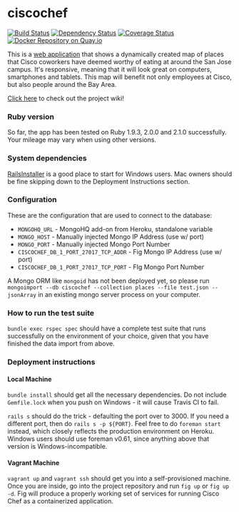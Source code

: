 ciscochef
=========

[![Build Status](https://travis-ci.org/huangsam/ciscochef.png?branch=master)](https://travis-ci.org/huangsam/ciscochef) [![Dependency Status](https://gemnasium.com/huangsam/ciscochef.png)](https://gemnasium.com/huangsam/ciscochef) [![Coverage Status](https://coveralls.io/repos/huangsam/ciscochef/badge.png?branch=master)](https://coveralls.io/r/huangsam/ciscochef?branch=master) [![Docker Repository on Quay.io](https://quay.io/repository/huangsam/ciscochef/status "Docker Repository on Quay.io")](https://quay.io/repository/huangsam/ciscochef)

This is a [web application](http://ciscochef.herokuapp.com/) that
shows a dynamically created map of places that Cisco coworkers
have deemed worthy of eating at around the San Jose campus.
It's responsive, meaning that it will look great on computers,
smartphones and tablets. This map will benefit not only employees
at Cisco, but also people around the Bay Area.

[Click here](https://github.com/huangsam/ciscochef/wiki) to check
out the project wiki!

### Ruby version

So far, the app has been tested on Ruby 1.9.3, 2.0.0 and 2.1.0
successfully. Your mileage may vary when using other versions.

### System dependencies

[RailsInstaller](http://railsinstaller.com/) is a good place to start
for Windows users. Mac owners should be fine skipping down to the
Deployment Instructions section.

### Configuration

These are the configuration that are used to connect to the database:

- `MONGOHQ_URL` - MongoHQ add-on from Heroku, standalone variable
- `MONGO_HOST` - Manually injected Mongo IP Address (use w/ port)
- `MONGO_PORT` - Manually injected Mongo Port Number
- `CISCOCHEF_DB_1_PORT_27017_TCP_ADDR` - Fig Mongo IP Address (use w/ port)
- `CISCOCHEF_DB_1_PORT_27017_TCP_PORT` - FIg Mongo Port Number

A Mongo ORM like `mongoid` has not been deployed yet, so please run
`mongoimport --db ciscochef --collection places --file test.json --jsonArray`
in an existing mongo server process on your computer.

### How to run the test suite

`bundle exec rspec spec` should have a complete test suite that runs
successfully on the environment of your choice, given that you have
finished the data import from above.

### Deployment instructions

#### Local Machine

`bundle install` should get all the necessary dependencies. Do not
include `Gemfile.lock` when you push on Windows - it will cause Travis CI
to fail.

`rails s` should do the trick - defaulting the port over to 3000. If you
need a different port, then do `rails s -p ${PORT}`. Feel free to do
`foreman start` instead, which closely reflects the production
environment on Heroku. Windows users should use foreman v0.61,
since anything above that version is Windows-incompatible.

#### Vagrant Machine

`vagrant up` and `vagrant ssh` should get you into a self-provisioned
machine. Once you are inside, go into the project repository and run
`fig up` or `fig up -d`. Fig will produce a properly working set
of services for running Cisco Chef as a containerized application.

